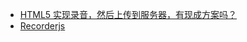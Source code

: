 - [HTML5 实现录音，然后上传到服务器，有现成方案吗？](https://www.zhihu.com/question/21269447)
- [Recorderjs](https://github.com/mattdiamond/Recorderjs)
